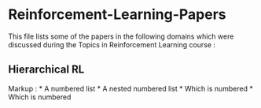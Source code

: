 # Reinforcement-Learning-Papers
This file lists some of the papers in the following domains which were discussed during the Topics in Reinforcement Learning course :

## Hierarchical RL
Markup : * A numbered list
              * A nested numbered list
              * Which is numbered
          * Which is numbered

